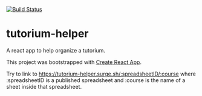 [![Build Status](https://travis-ci.org/flexzuu/tutorium-helper.svg?branch=rewrite)](https://travis-ci.org/flexzuu/tutorium-helper)

# tutorium-helper
A react app to help organize a tutorium.

This project was bootstrapped with [Create React App](https://github.com/facebookincubator/create-react-app).

Try to link to https://tutorium-helper.surge.sh/:spreadsheetID/:course where :spreadsheetID is a published spreadsheet and :course is the name of a sheet inside that spreadsheet.